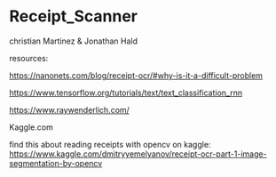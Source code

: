 # Receipt_Scanner

christian Martinez & Jonathan Hald

resources:

https://nanonets.com/blog/receipt-ocr/#why-is-it-a-difficult-problem

https://www.tensorflow.org/tutorials/text/text_classification_rnn

https://www.raywenderlich.com/

Kaggle.com 

find this about reading receipts with opencv on kaggle: https://www.kaggle.com/dmitryyemelyanov/receipt-ocr-part-1-image-segmentation-by-opencv
